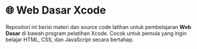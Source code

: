 # 🌐 Web Dasar Xcode

Repositori ini berisi materi dan source code latihan untuk pembelajaran **Web Dasar** di bawah program pelatihan Xcode. Cocok untuk pemula yang ingin belajar HTML, CSS, dan JavaScript secara bertahap.